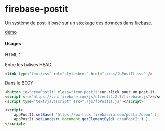 # firebase-postit
Un système de post-it basé sur un stockage des données dans [firebase](https://www.firebase.com/).

[démo](http://codepen.io/polinux/pen/OVQPea)

#### Usages

HTML：

Entre les balises HEAD
```html
<link type="text/css" rel="stylesheet" href="./css/fbPostIt.css" />
```

Dans le BODY
```html
<button id="creaPostIt" class="icon-postit">un click pour un post-it ...</button>
<script src="https://cdn.firebase.com/js/client/2.2.7/firebase.js"></script>
<script type="text/javascript" src="./js/fbPostIt.js"></script>
```

```html
<script>
	appPostIt.setBase( 'https://px-flux.firebaseio.com/postit/demo' );
	appPostIt.setLanceur( document.getElementById('creaPostIt') );
</script>
```


